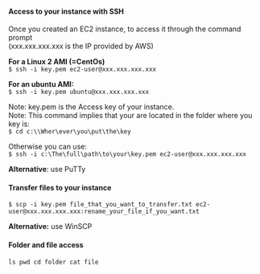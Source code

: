 #### Access to your instance with SSH

Once you created an EC2 instance, to access it through the command prompt  
(xxx.xxx.xxx.xxx is the IP provided by AWS)  

**For a Linux 2 AMI (=CentOs)**   
``$ ssh -i key.pem ec2-user@xxx.xxx.xxx.xxx``

**For an ubuntu AMI:**  
``$ ssh -i key.pem ubuntu@xxx.xxx.xxx.xxx``

Note: key.pem is the Access key of your instance.  
Note: This command implies that your are located in the folder where you key is:  
``$ cd c:\\Wher\ever\you\put\the\key``

Otherwise you can use:  
``$ ssh -i c:\The\full\path\to\your\key.pem ec2-user@xxx.xxx.xxx.xxx``

**Alternative**: use PuTTy

#### Transfer files to your instance

``$ scp -i key.pem file_that_you_want_to_transfer.txt ec2-user@xxx.xxx.xxx.xxx:rename_your_file_if_you_want.txt``

**Alternative:** use WinSCP

#### Folder and file access
``
ls
pwd
cd folder
cat file
``
